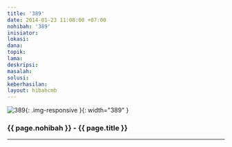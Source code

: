 ```yaml
---
title: '389'
date: 2014-01-23 11:08:00 +07:00
nohibah: '389'
inisiator:
lokasi:
dana:
topik:
lama:
deskripsi:
masalah:
solusi:
keberhasilan:
layout: hibahcmb
---
```


![389](/static/img/hibahcmb/389.png){: .img-responsive }{: width="389" }

### {{ page.nohibah }} - {{ page.title }}

---
